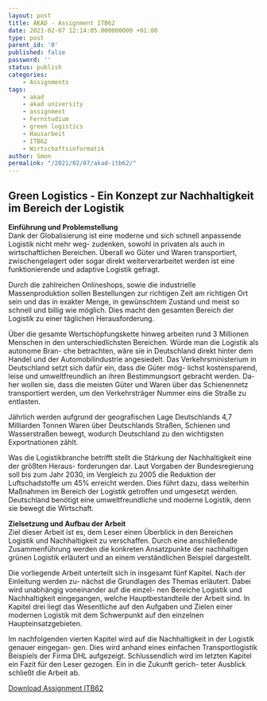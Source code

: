 ```yaml
--- 
layout: post 
title: AKAD - Assignment ITB62 
date: 2021-02-07 12:14:05.000000000 +01:00 
type: post 
parent_id: '0' 
published: false 
password: '' 
status: publish 
categories: 
    - Assignments 
tags: 
    - akad 
    - akad university 
    - assignment 
    - Fernstudium 
    - green logistics 
    - Hausarbeit 
    - ITB62 
    - Wirtschaftsinformatik 
author: Smon
permalink: "/2021/02/07/akad-itb62/" 
---
```


**Green Logistics - Ein Konzept zur Nachhaltigkeit im Bereich der Logistik**
----------------------------------------------------------------------------

**Einführung und Problemstellung**  
Dank der Globalisierung ist eine moderne und sich schnell anpassende Logistik nicht mehr weg- zudenken, sowohl in privaten als auch in wirtschaftlichen Bereichen. Überall wo Güter und Waren transportiert, zwischengelagert oder sogar direkt weiterverarbeitet werden ist eine funktionierende und adaptive Logistik gefragt.

Durch die zahlreichen Onlineshops, sowie die industrielle Massenproduktion sollen Bestellungen zur richtigen Zeit am richtigen Ort sein und das in exakter Menge, in gewünschtem Zustand und meist so schnell und billig wie möglich. Dies macht den gesamten Bereich der Logistik zu einer täglichen Herausforderung.

Über die gesamte Wertschöpfungskette hinweg arbeiten rund 3 Millionen Menschen in den unterschiedlichsten Bereichen. Würde man die Logistik als autonome Bran- che betrachten, wäre sie in Deutschland direkt hinter dem Handel und der Automobilindustrie angesiedelt. Das Verkehrsministerium in Deutschland setzt sich dafür ein, dass die Güter mög- lichst kostensparend, leise und umweltfreundlich an ihren Bestimmungsort gebracht werden. Da- her wollen sie, dass die meisten Güter und Waren über das Schienennetz transportiert werden, um den Verkehrsträger Nummer eins die Straße zu entlasten.

Jährlich werden aufgrund der geografischen Lage Deutschlands 4,7 Milliarden Tonnen Waren über Deutschlands Straßen, Schienen und Wasserstraßen bewegt, wodurch Deutschland zu den wichtigsten Exportnationen zählt.

Was die Logistikbranche betrifft stellt die Stärkung der Nachhaltigkeit eine der größten Heraus- forderungen dar. Laut Vorgaben der Bundesregierung soll bis zum Jahr 2030, im Vergleich zu 2005 die Reduktion der Luftschadstoffe um 45% erreicht werden. Dies führt dazu, dass weiterhin Maßnahmen im Bereich der Logistik getroffen und umgesetzt werden. Deutschland benötigt eine umweltfreundliche und moderne Logistik, denn sie bewegt die Wirtschaft. 

**Zielsetzung und Aufbau der Arbeit**  
Ziel dieser Arbeit ist es, dem Leser einen Überblick in den Bereichen Logistik und Nachhaltigkeit zu verschaffen. Durch eine anschließende Zusammenführung werden die konkreten Ansatzpunkte der nachhaltigen grünen Logistik erläutert und an einem verständlichen Beispiel dargestellt.

Die vorliegende Arbeit unterteilt sich in insgesamt fünf Kapitel. Nach der Einleitung werden zu- nächst die Grundlagen des Themas erläutert. Dabei wird unabhängig voneinander auf die einzel- nen Bereiche Logistik und Nachhaltigkeit eingegangen, welche Hauptbestandteile der Arbeit sind. In Kapitel drei liegt das Wesentliche auf den Aufgaben und Zielen einer modernen Logistik mit dem Schwerpunkt auf den einzelnen Haupteinsatzgebieten.

Im nachfolgenden vierten Kapitel wird auf die Nachhaltigkeit in der Logistik genauer eingegan- gen. Dies wird anhand eines einfachen Transportlogistik Beispiels der Firma DHL aufgezeigt. Schlussendlich wird im letzten Kapitel ein Fazit für den Leser gezogen. Ein in die Zukunft gerich- teter Ausblick schließt die Arbeit ab.

[Download Assignment ITB62](https://elesie.de/wp-content/uploads/2021/02/SEisele_ASS_ITB62_Logistik26Nachhaltigkeit.pdf)